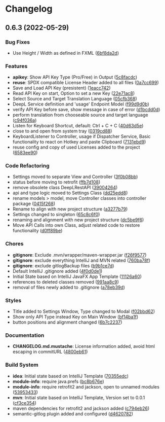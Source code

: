 <!--
 SPDX-FileCopyrightText: 2022 Dominik Wombacher <dominik@wombacher.cc>
 SPDX-License-Identifier: CC0-1.0
-->
# Changelog

## 0.6.3 (2022-05-29)

### Bug Fixes

- Use Height / Width as defined in FXML ([6bf8da2d](https://dominik.wombacher.cc/~git/jDeepL/commit/?id=6bf8da2d85f79ef866435ea1b62f1e51bc1ff3f6))


### Features

- **apikey**: Show API Key Type (Pro/Free) in Output ([5c8facdc](https://dominik.wombacher.cc/~git/jDeepL/commit/?id=5c8facdc6f41f2c0116b0d3e449f75f26c7a163f))
- **reuse**: SPDX compatible License Header added to all files ([0a7cc699](https://dominik.wombacher.cc/~git/jDeepL/commit/?id=0a7cc6998f2eab8fdf69627b5250f2ee73a9eaf9))
- Save and Load API Key (presistent) ([1eacc742](https://dominik.wombacher.cc/~git/jDeepL/commit/?id=1eacc7421b055c3821f700d5b108b4523644ce1a))
- Read API Key on start, Option to set a new Key ([22e71ac8](https://dominik.wombacher.cc/~git/jDeepL/commit/?id=22e71ac8120fd1190ea25f32e6ef5e7973b9a054))
- Select Source and Target Translation Language ([05cfb368](https://dominik.wombacher.cc/~git/jDeepL/commit/?id=05cfb368783b929ddc29779746c810c499795a8d))
- DeepL Service definition and 'usage' Endpoint Model ([f99d9d0b](https://dominik.wombacher.cc/~git/jDeepL/commit/?id=f99d9d0bff661fef8c492c8d48f6e5f580af3f8e))
- verify API Key before save, show message in case of error ([d1bcdd0d](https://dominik.wombacher.cc/~git/jDeepL/commit/?id=d1bcdd0d2fbd9404eb201a3b8158136ed6c5ba5b))
- perform translation from chooseable source and target language ([c94f036a](https://dominik.wombacher.cc/~git/jDeepL/commit/?id=c94f036a88781ec86d50f3096be3ae70642db8ae))
- Listen for Keyboard Shortcut, default: Ctrl + C + C ([40d63d5e](https://dominik.wombacher.cc/~git/jDeepL/commit/?id=40d63d5e942a78ac83cf6bb17a98227bb91bc8d6))
- close to and open from system tray ([0319cd88](https://dominik.wombacher.cc/~git/jDeepL/commit/?id=0319cd88feb62bce6bd7c0648464b51f87ce80cf))
- KeyboardListener to Controller, usage if Dispatcher Service, Basic functionality to react on Hotkey and paste Clipboard ([7131ebd9](https://dominik.wombacher.cc/~git/jDeepL/commit/?id=7131ebd9b07fd305497fffca7644a1fd0e793aa4))
- reuse config and copy of used Licenses added to the project ([6583ee90](https://dominik.wombacher.cc/~git/jDeepL/commit/?id=6583ee905935bccd74808bc9b70e6e5f9e582213))


### Code Refactoring

- Settings moved to separate View and Controller ([3f0b08bb](https://dominik.wombacher.cc/~git/jDeepL/commit/?id=3f0b08bbad55b5f09338bde2d031f8343a5547a2))
- status before moving to retrofit ([ffb7d108](https://dominik.wombacher.cc/~git/jDeepL/commit/?id=ffb7d108c4b63d8d6afba7ef00e8c3f5c55e93fc))
- remove obsolete class DeepLRestAPI ([39004264](https://dominik.wombacher.cc/~git/jDeepL/commit/?id=3900426453780a5046deae93b2f456238aa385ec))
- api and type logic moved to Settings Class ([dd25edd8](https://dominik.wombacher.cc/~git/jDeepL/commit/?id=dd25edd8d490b0d9ec4c517ad826161369e76a3b))
- rename models > model, move Controller classes into controller package ([0415f268](https://dominik.wombacher.cc/~git/jDeepL/commit/?id=0415f2684ee602411cf76b781ad901494a8b5a51))
- Rename to align with new project structure ([a3277b79](https://dominik.wombacher.cc/~git/jDeepL/commit/?id=a3277b792aaeddd2fb4898432fdecb3e6ce78265))
- Settings changed to singleton ([65c8c6f0](https://dominik.wombacher.cc/~git/jDeepL/commit/?id=65c8c6f03efe8681babb42082b6916b322667318))
- renaming and alignment with new project structure ([dc5be9f6](https://dominik.wombacher.cc/~git/jDeepL/commit/?id=dc5be9f633032806e5f0003c58ddeaa131f5e05d))
- Move API Calls into own Class, adjust related code to restore functionality ([d0ff89be](https://dominik.wombacher.cc/~git/jDeepL/commit/?id=d0ff89becfca342b557b791ad8c67c5f83481ed0))


### Chores

- **gitignore**: Exclude .mvn/wrapper/maven-wrapper.jar ([f26f9577](https://dominik.wombacher.cc/~git/jDeepL/commit/?id=f26f95772c6dcd208b6b35ed77ffe15651f6e794))
- **gitignore**: exclude everything IntelliJ and MVN related ([760ba78f](https://dominik.wombacher.cc/~git/jDeepL/commit/?id=760ba78f7f3ed43732200d86c4a6ba54f9c25889))
- **gitignore**: exclude gitlogBackup files ([b9b1ce7d](https://dominik.wombacher.cc/~git/jDeepL/commit/?id=b9b1ce7df823c3eeb3df5297c7bc4eacdd0a2002))
- Default IntelliJ .gitignore added ([4f0d0de1](https://dominik.wombacher.cc/~git/jDeepL/commit/?id=4f0d0de1a508db5e223263df9d85deae02015352))
- Initial State based on IntelliJ JavaFX App Template ([11126a60](https://dominik.wombacher.cc/~git/jDeepL/commit/?id=11126a607f04257d120b78280b7e2aa5155f55ba))
- references to deleted classes removed ([991aa8c9](https://dominik.wombacher.cc/~git/jDeepL/commit/?id=991aa8c930a55d320b64938250c52e6cfff2cccc))
- removal of files newly added to .gitignore ([a78eb39d](https://dominik.wombacher.cc/~git/jDeepL/commit/?id=a78eb39d242f570e31cb3a17a06db84a6d35bf65))


### Styles

- Title added to Settings Window, Type changed to Modal ([f02bbd62](https://dominik.wombacher.cc/~git/jDeepL/commit/?id=f02bbd6284a1f87b0a82d23cb3645fb0031c998c))
- Show only API Type instead Key on Main Window ([bf14ba1f](https://dominik.wombacher.cc/~git/jDeepL/commit/?id=bf14ba1fcd9aab31c57cb58e8e09c4f76121c139))
- button positions and alignment changed ([6b7c2237](https://dominik.wombacher.cc/~git/jDeepL/commit/?id=6b7c223744581e3209ac1fabea58b2e790308ef0))


### Documentation

- **CHANGELOG.md.mustache**: License information added, avoid html escaping in commitURL ([4800eb61](https://dominik.wombacher.cc/~git/jDeepL/commit/?id=4800eb61d2caa339f99df87539e69349835b117f))


### Build System

- **idea**: Initial state based on IntelliJ Template ([70355edc](https://dominik.wombacher.cc/~git/jDeepL/commit/?id=70355edcbdc8672751f3776c5a44f8185930a344))
- **module-info**: require java.prefs ([bc8b676e](https://dominik.wombacher.cc/~git/jDeepL/commit/?id=bc8b676e90bb66b3ac105cc8ae1a30e96f9026ae))
- **module-info**: require retrofit2 and jackson, open to unnamed modules ([53953433](https://dominik.wombacher.cc/~git/jDeepL/commit/?id=539534339ffa5183821a3c854f3250eeb5da2c37))
- **mvn**: Initial state based on IntelliJ Template, Version set to 0.0.1 ([cf3ce354](https://dominik.wombacher.cc/~git/jDeepL/commit/?id=cf3ce354b46a3c95fd43196f84eda4aaa1e5b414))
- maven dependencies for retrofit2 and jackson added ([c794eb26](https://dominik.wombacher.cc/~git/jDeepL/commit/?id=c794eb2640aec48552515e2dc7bfde5dfb171c01))
- semantic-gitlog plugin added and configured ([d4620782](https://dominik.wombacher.cc/~git/jDeepL/commit/?id=d4620782bd84a3d4e24dc49a722cd493e5690171))


